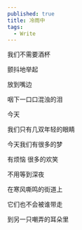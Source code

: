 ```yaml
---
published: true
title: 冷雨中
tags:
  - Write
---
```

我们不需要酒杯

颤抖地举起

放到嘴边

咽下一口口混浊的泪

今天

我们只有几双年轻的眼睛

今天我们有很多的梦

有烦恼 很多的欢笑

不用等到深夜

在寒风嘶鸣的街道上

它们也不会被谁带走

到另一只嘲弄的耳朵里
